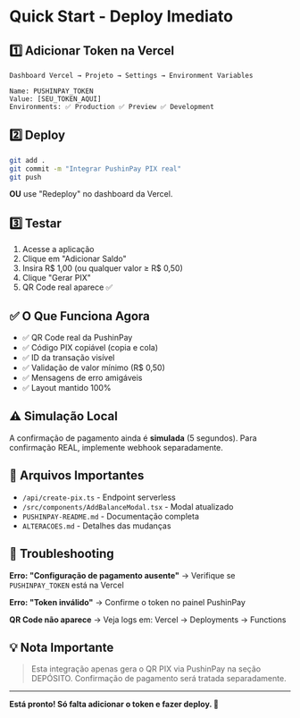 # Quick Start - Deploy Imediato

## 1️⃣ Adicionar Token na Vercel

```
Dashboard Vercel → Projeto → Settings → Environment Variables

Name: PUSHINPAY_TOKEN
Value: [SEU_TOKEN_AQUI]
Environments: ✅ Production ✅ Preview ✅ Development
```

## 2️⃣ Deploy

```bash
git add .
git commit -m "Integrar PushinPay PIX real"
git push
```

**OU** use "Redeploy" no dashboard da Vercel.

## 3️⃣ Testar

1. Acesse a aplicação
2. Clique em "Adicionar Saldo"
3. Insira R$ 1,00 (ou qualquer valor ≥ R$ 0,50)
4. Clique "Gerar PIX"
5. QR Code real aparece ✅

## ✅ O Que Funciona Agora

- ✅ QR Code real da PushinPay
- ✅ Código PIX copiável (copia e cola)
- ✅ ID da transação visível
- ✅ Validação de valor mínimo (R$ 0,50)
- ✅ Mensagens de erro amigáveis
- ✅ Layout mantido 100%

## ⚠️ Simulação Local

A confirmação de pagamento ainda é **simulada** (5 segundos).
Para confirmação REAL, implemente webhook separadamente.

## 📁 Arquivos Importantes

- `/api/create-pix.ts` - Endpoint serverless
- `/src/components/AddBalanceModal.tsx` - Modal atualizado
- `PUSHINPAY-README.md` - Documentação completa
- `ALTERACOES.md` - Detalhes das mudanças

## 🐛 Troubleshooting

**Erro: "Configuração de pagamento ausente"**
→ Verifique se `PUSHINPAY_TOKEN` está na Vercel

**Erro: "Token inválido"**
→ Confirme o token no painel PushinPay

**QR Code não aparece**
→ Veja logs em: Vercel → Deployments → Functions

## 💡 Nota Importante

> Esta integração apenas gera o QR PIX via PushinPay na seção DEPÓSITO.
> Confirmação de pagamento será tratada separadamente.

---

**Está pronto! Só falta adicionar o token e fazer deploy. 🚀**
